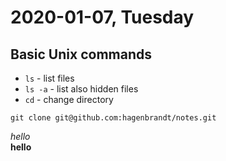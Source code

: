# 2020-01-07, Tuesday

## Basic Unix commands

- `ls` - list files
- `ls -a` - list also hidden files
- `cd` - change directory

```
git clone git@github.com:hagenbrandt/notes.git
```

*hello*<br>
**hello**